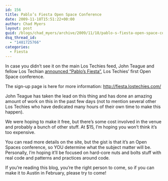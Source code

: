 ```yaml
---
id: 156
title: Pablo’s Fiesta Open Space Conference
date: 2009-11-18T15:51:22+00:00
author: Chad Myers
layout: post
guid: /blogs/chad_myers/archive/2009/11/18/pablo-s-fiesta-open-space-conference.aspx
dsq_thread_id:
  - "1481725766"
categories:
  - Fiesta
---
```

In case you didn’t see it on the main Los Techies feed, John Teague and fellow Los Techian [announced “Pablo’s Fiesta”](http://www.lostechies.com/blogs/johnteague/archive/2009/11/16/pablo-s-fiesta-open-space-conference-in-austin-tx.aspx), Los Techies’ first Open Space conference.

The sign-up page is here for more information: <http://fiesta.lostechies.com/>

John Teague has taken the lead on this thing and has done an amazing amount of work on this in the past few days (not to mention several other Los Techies who have dedicated many hours of their own time to make this happen).

We were hoping to make it free, but there’s some cost involved in the venue and probably a bunch of other stuff. At $15, I’m hoping you won’t think it’s too expensive.

You can read more details on the site, but the gist is that it’s an Open Spaces conference, so YOU determine what the subject matter will be.&#160; Personally, I’m hoping it’ll be focused on hard-core nuts and bolts stuff with real code and patterns and practices around code.

If you’re reading this blog, you’re the right person to come, so if you can make it to Austin in February, please try to come!